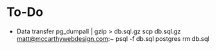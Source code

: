 # To-Do

- Data transfer
    pg_dumpall | gzip > db.sql.gz
    scp db.sql.gz matt@mccarthywebdesign.com:~
    psql -f db.sql postgres
    rm db.sql
